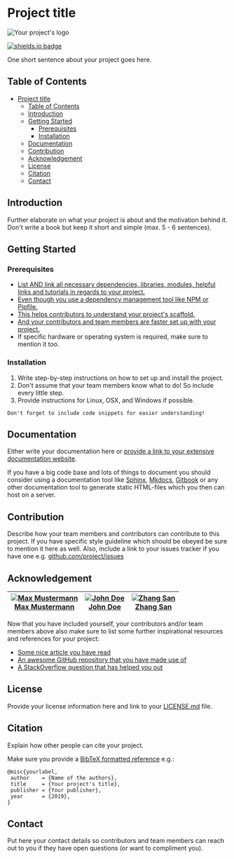 # Project title

<!-- Section for your links, references, etc. --->

[//]: # "References"
[logo]: https://via.placeholder.com/900x300/000000/FFFFFF/?text=project+logo
[shields-badge]: https://img.shields.io/badge/make%20your%20own%20badges-on%20shields.io-brightgreen.svg
[sample link with url]: https://your-external-link.com
[sample link with reference to a headline]: #project-title
[sample link to your file in project]: ./your-folder/your-file.txt
[documentation-link]: #
[issue-tracker]: #
[contributor-one-img]: https://via.placeholder.com/150?text=profile+image
[contributor-one-link]: #
[contributor-two-img]: https://via.placeholder.com/150?text=profile+image
[contributor-two-link]: #
[contributor-three-img]: https://via.placeholder.com/150?text=profile+image
[contributor-three-link]: #
[license]: #
[sphinx]: https://www.sphinx-doc.org/en/master/
[mkdocs]: https://www.mkdocs.org/
[gitbook]: https://www.gitbook.com/
[bibtex-wikipedia]: https://en.wikipedia.org/wiki/BibTeX

<!-- Your project's logo --->

![Your project's logo][logo]

<!-- Your badges --->

[![shields.io badge][shields-badge]](https://shields.io)

<!-- One liner about your project --->

One short sentence about your project goes here.

## Table of Contents

- [Project title](#project-title)
  - [Table of Contents](#table-of-contents)
  - [Introduction](#introduction)
  - [Getting Started](#getting-started)
    - [Prerequisites](#prerequisites)
    - [Installation](#installation)
  - [Documentation](#documentation)
  - [Contribution](#contribution)
  - [Acknowledgement](#acknowledgement)
  - [License](#license)
  - [Citation](#citation)
  - [Contact](#contact)

## Introduction

Further elaborate on what your project is about and the motivation behind it. Don't write a book but keep it short and simple (max. 5 - 6 sentences).

## Getting Started

### Prerequisites

- [List AND link all necessary dependencies, libraries, modules, helpful links and tutorials in regards to your project.](#)
- [Even though you use a dependency management tool like NPM or Pipfile.](#)
- [This helps contributors to understand your project's scaffold.](#)
- [And your contributors and team members are faster set up with your project.](#)
- If specific hardware or operating system is required, make sure to mention it too.

### Installation

1. Write step-by-step instructions on how to set up and install the project.
2. Don't assume that your team members know what to do! So include every little step.
3. Provide instructions for Linux, OSX, and Windows if possible.

```
Don't forget to include code snippets for easier understanding!
```

## Documentation

Either write your documentation here or [provide a link to your extensive documentation website][documentation-link].

If you have a big code base and lots of things to document you should consider using a documentation tool like [Sphinx][sphinx], [Mkdocs][mkdocs], [Gitbook][gitbook] or any other documentation tool to generate static HTML-files which you then can host on a server.

## Contribution

Describe how your team members and contributors can contribute to this project. If you have specific style guideline which should be obeyed be sure to mention it here as well. Also, include a link to your issues tracker if you have one e.g. [github.com/project/issues][issue-tracker]

## Acknowledgement

| [![Max Mustermann][contributor-one-img]<br>Max Mustermann][contributor-one-link] | [![John Doe][contributor-two-img]<br>John Doe][contributor-two-link] | [![Zhang San][contributor-three-img]<br>Zhang San][contributor-three-link] |
| :------------------------------------------------------------------------------: | :------------------------------------------------------------------: | :------------------------------------------------------------------------: |


Now that you have included yourself, your contributors and/or team members above also make sure to list some further inspirational resources and references for your project:

- [Some nice article you have read](#)
- [An awesome GitHub repository that you have made use of](#)
- [A StackOverflow question that has helped you out](#)

## License

Provide your license information here and link to your [LICENSE.md][license] file.

## Citation

Explain how other people can cite your project.

Make sure you provide a [BibTeX formatted reference][bibtex-wikipedia] e.g.:

```
@misc{yourlabel,
 author    = {Name of the authors},
 title     = {Your project's title},
 publisher = {Your publisher},
 year      = {2019},
}
```

## Contact

Put here your contact details so contributors and team members can reach out to you if they have open questions (or want to compliment you).
